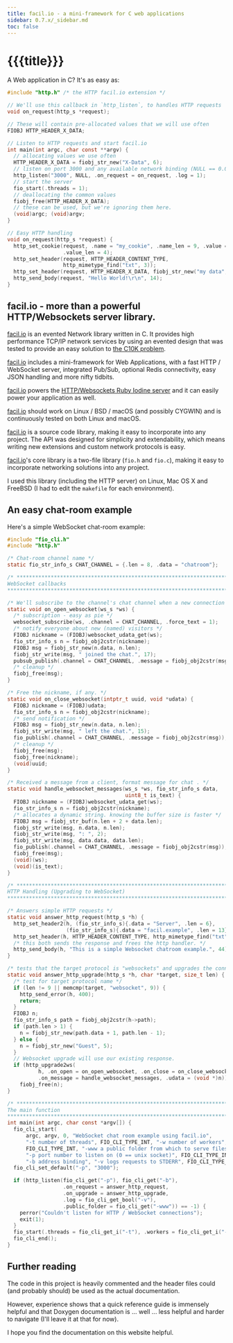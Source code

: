 ```yaml
---
title: facil.io - a mini-framework for C web applications
sidebar: 0.7.x/_sidebar.md
toc: false
---
```

# {{{title}}}

A Web application in C? It's as easy as:

```c
#include "http.h" /* the HTTP facil.io extension */

// We'll use this callback in `http_listen`, to handles HTTP requests
void on_request(http_s *request);

// These will contain pre-allocated values that we will use often
FIOBJ HTTP_HEADER_X_DATA;

// Listen to HTTP requests and start facil.io
int main(int argc, char const **argv) {
  // allocating values we use often
  HTTP_HEADER_X_DATA = fiobj_str_new("X-Data", 6);
  // listen on port 3000 and any available network binding (NULL == 0.0.0.0)
  http_listen("3000", NULL, .on_request = on_request, .log = 1);
  // start the server
  fio_start(.threads = 1);
  // deallocating the common values
  fiobj_free(HTTP_HEADER_X_DATA);
  // these can be used, but we're ignoring them here.
  (void)argc; (void)argv;
}

// Easy HTTP handling
void on_request(http_s *request) {
  http_set_cookie(request, .name = "my_cookie", .name_len = 9, .value = "data",
                  .value_len = 4);
  http_set_header(request, HTTP_HEADER_CONTENT_TYPE,
                  http_mimetype_find("txt", 3));
  http_set_header(request, HTTP_HEADER_X_DATA, fiobj_str_new("my data", 7));
  http_send_body(request, "Hello World!\r\n", 14);
}
```

## facil.io - more than a powerful HTTP/Websockets server library.

[facil.io](http://facil.io) is an evented Network library written in C. It provides high performance TCP/IP network services by using an evented design that was tested to provide an easy solution to [the C10K problem](http://www.kegel.com/c10k.html).

[facil.io](http://facil.io) includes a mini-framework for Web Applications, with a fast HTTP / WebSocket server, integrated Pub/Sub, optional Redis connectivity, easy JSON handling and more nifty tidbits.

[facil.io](http://facil.io) powers the [HTTP/Websockets Ruby Iodine server](https://github.com/boazsegev/iodine) and it can easily power your application as well.

[facil.io](http://facil.io) should work on Linux / BSD / macOS (and possibly CYGWIN) and is continuously tested on both Linux and macOS.

[facil.io](http://facil.io) is a source code library, making it easy to incorporate into any project. The API was designed for simplicity and extendability, which means writing new extensions and custom network protocols is easy.

[facil.io](http://facil.io)'s core library is a two-file library (`fio.h` and `fio.c`), making it easy to incorporate networking solutions into any project.

I used this library (including the HTTP server) on Linux, Mac OS X and FreeBSD (I had to edit the `makefile` for each environment).

## An easy chat-room example

Here's a simple WebSocket chat-room example:

```c
#include "fio_cli.h"
#include "http.h"

/* Chat-room channel name */
static fio_str_info_s CHAT_CHANNEL = {.len = 8, .data = "chatroom"};

/* *****************************************************************************
WebSocket callbacks
***************************************************************************** */

/* We'll subscribe to the channel's chat channel when a new connection opens */
static void on_open_websocket(ws_s *ws) {
  /* subscription - easy as pie */
  websocket_subscribe(ws, .channel = CHAT_CHANNEL, .force_text = 1);
  /* notify everyone about new (named) visitors */
  FIOBJ nickname = (FIOBJ)websocket_udata_get(ws);
  fio_str_info_s n = fiobj_obj2cstr(nickname);
  FIOBJ msg = fiobj_str_new(n.data, n.len);
  fiobj_str_write(msg, " joined the chat.", 17);
  pubsub_publish(.channel = CHAT_CHANNEL, .message = fiobj_obj2cstr(msg));
  /* cleanup */
  fiobj_free(msg);
}

/* Free the nickname, if any. */
static void on_close_websocket(intptr_t uuid, void *udata) {
  FIOBJ nickname = (FIOBJ)udata;
  fio_str_info_s n = fiobj_obj2cstr(nickname);
  /* send notification */
  FIOBJ msg = fiobj_str_new(n.data, n.len);
  fiobj_str_write(msg, " left the chat.", 15);
  fio_publish(.channel = CHAT_CHANNEL, .message = fiobj_obj2cstr(msg));
  /* cleanup */
  fiobj_free(msg);
  fiobj_free(nickname);
  (void)uuid;
}

/* Received a message from a client, format message for chat . */
static void handle_websocket_messages(ws_s *ws, fio_str_info_s data,
                                      uint8_t is_text) {
  FIOBJ nickname = (FIOBJ)websocket_udata_get(ws);
  fio_str_info_s n = fiobj_obj2cstr(nickname);
  /* allocates a dynamic string. knowing the buffer size is faster */
  FIOBJ msg = fiobj_str_buf(n.len + 2 + data.len);
  fiobj_str_write(msg, n.data, n.len);
  fiobj_str_write(msg, ": ", 2);
  fiobj_str_write(msg, data.data, data.len);
  fio_publish(.channel = CHAT_CHANNEL, .message = fiobj_obj2cstr(msg));
  fiobj_free(msg);
  (void)(ws);
  (void)(is_text);
}

/* *****************************************************************************
HTTP Handling (Upgrading to WebSocket)
***************************************************************************** */

/* Answers simple HTTP requests */
static void answer_http_request(http_s *h) {
  http_set_header2(h, (fio_str_info_s){.data = "Server", .len = 6},
                   (fio_str_info_s){.data = "facil.example", .len = 13});
  http_set_header(h, HTTP_HEADER_CONTENT_TYPE, http_mimetype_find("txt", 3));
  /* this both sends the response and frees the http handler. */
  http_send_body(h, "This is a simple Websocket chatroom example.", 44);
}

/* tests that the target protocol is "websockets" and upgrades the connection */
static void answer_http_upgrade(http_s *h, char *target, size_t len) {
  /* test for target protocol name */
  if (len != 9 || memcmp(target, "websocket", 9)) {
    http_send_error(h, 400);
    return;
  }
  FIOBJ n;
  fio_str_info_s path = fiobj_obj2cstr(h->path);
  if (path.len > 1) {
    n = fiobj_str_new(path.data + 1, path.len - 1);
  } else {
    n = fiobj_str_new("Guest", 5);
  }
  // Websocket upgrade will use our existing response.
  if (http_upgrade2ws(
          h, .on_open = on_open_websocket, .on_close = on_close_websocket,
          .on_message = handle_websocket_messages, .udata = (void *)n))
    fiobj_free(n);
}

/* *****************************************************************************
The main function
***************************************************************************** */
int main(int argc, char const *argv[]) {
  fio_cli_start(
      argc, argv, 0, "WebSocket chat room example using facil.io",
      "-t number of threads", FIO_CLI_TYPE_INT, "-w number of workers",
      FIO_CLI_TYPE_INT, "-www a public folder from which to serve files",
      "-p port number to listen on (0 == unix socket)", FIO_CLI_TYPE_INT,
      "-b address binding", "-v logs requests to STDERR", FIO_CLI_TYPE_BOOL);
  fio_cli_set_default("-p", "3000");

  if (http_listen(fio_cli_get("-p"), fio_cli_get("-b"),
                  .on_request = answer_http_request,
                  .on_upgrade = answer_http_upgrade,
                  .log = fio_cli_get_bool("-v"),
                  .public_folder = fio_cli_get("-www")) == -1) {
    perror("Couldn't listen for HTTP / WebSocket connections");
    exit(1);
  }
  fio_start(.threads = fio_cli_get_i("-t"), .workers = fio_cli_get_i("-w"));
  fio_cli_end();
}
```

## Further reading

The code in this project is heavily commented and the header files could (and probably should) be used as the actual documentation.

However, experience shows that a quick reference guide is immensely helpful and that Doxygen documentation is ... well ... less helpful and harder to navigate (I'll leave it at that for now).

I hope you find the documentation on this website helpful.
